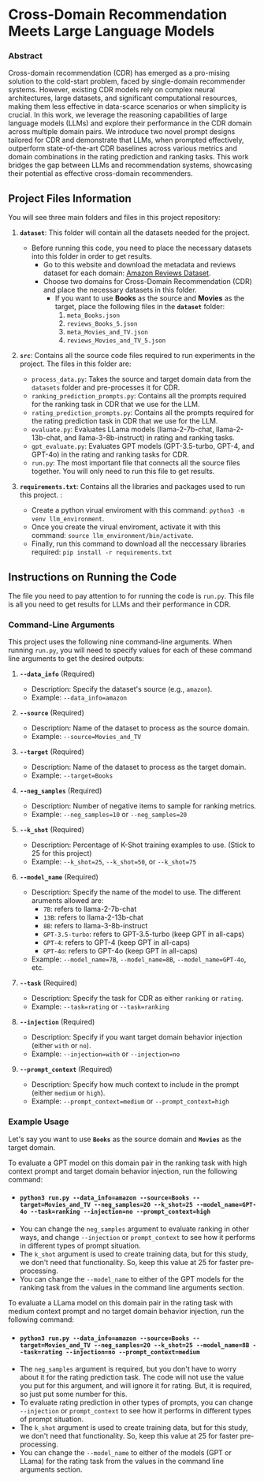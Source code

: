 # Cross-Domain Recommendation Meets Large Language Models

### Abstract

Cross-domain recommendation (CDR) has emerged as a pro\-mising solution to the cold-start problem, faced by single-domain recommender systems. However, existing CDR models rely on complex neural architectures, large datasets, and significant computational resources, making them less effective in data-scarce scenarios or when simplicity is crucial. In this work, we leverage the reasoning capabilities of large language models (LLMs) and explore their performance in the CDR domain across multiple domain pairs. We introduce two novel prompt designs tailored for CDR and demonstrate that LLMs, when prompted effectively, outperform state-of-the-art CDR baselines across various metrics and domain combinations in the rating prediction and ranking tasks. This work bridges the gap between LLMs and recommendation systems, showcasing their potential as effective cross-domain recommenders.

## Project Files Information

You will see three main folders and files in this project repository:

1. **`dataset`**: This folder will contain all the datasets needed for the project. 
   - Before running this code, you need to place the necessary datasets into this folder in order to get results.
     - Go to this website and download the metadata and reviews dataset for each domain: [Amazon Reviews Dataset](https://jmcauley.ucsd.edu/data/amazon/).
     - Choose two domains for Cross-Domain Recommendation (CDR) and place the necessary datasets in this folder. 
       - If you want to use **Books** as the source and **Movies** as the target, place the following files in the **`dataset`** folder:
         1. `meta_Books.json`
         2. `reviews_Books_5.json`
         3. `meta_Movies_and_TV.json`
         4. `reviews_Movies_and_TV_5.json`
    
  2. **`src`**: Contains all the source code files required to run experiments in the project. The files in this folder are:
     - `process_data.py`: Takes the source and target domain data from the `datasets` folder and pre-processes it for CDR.
     - `ranking_prediction_prompts.py`: Contains all the prompts required for the ranking task in CDR that we use for the LLM.
     - `rating_prediction_prompts.py`: Contains all the prompts required for the rating prediction task in CDR that we use for the LLM. 
     - `evaluate.py`: Evaluates LLama models (llama-2-7b-chat, llama-2-13b-chat, and llama-3-8b-instruct) in rating and ranking tasks.
     - `gpt_evaluate.py`: Evaluates GPT models (GPT-3.5-turbo, GPT-4, and GPT-4o) in the rating and ranking tasks for CDR. 
     - `run.py`: The most important file that connects all the source files together. You will only need to run this file to get results.

 3. **`requirements.txt`**: Contains all the libraries and packages used to run this project. :
     - Create a python virual enviroment with this command: `python3 -m venv llm_environment`.
     - Once you create the virual enviroment, activate it with this command: `source llm_environment/bin/activate`.
     - Finally, run this command to download all the neccessary libraries required: `pip install -r requirements.txt`

## Instructions on Running the Code

The file you need to pay attention to for running the code is `run.py`. This file is all you need to get results for LLMs and their performance in CDR.  

### Command-Line Arguments

This project uses the following nine command-line arguments. When running `run.py`, you will need to specify values for each of these command line arguments to get the desired outputs:

1. **`--data_info`** (Required)  
   - Description: Specify the dataset's source (e.g., `amazon`).  
   - Example: `--data_info=amazon`

2. **`--source`** (Required)  
   - Description: Name of the dataset to process as the source domain.  
   - Example: `--source=Movies_and_TV`

3. **`--target`** (Required)  
   - Description: Name of the dataset to process as the target domain.  
   - Example: `--target=Books`

4. **`--neg_samples`** (Required)  
   - Description: Number of negative items to sample for ranking metrics.  
   - Example: `--neg_samples=10` or `--neg_samples=20`

5. **`--k_shot`** (Required)  
   - Description: Percentage of K-Shot training examples to use. (Stick to 25 for this project) 
   - Example: `--k_shot=25`, `--k_shot=50`, or `--k_shot=75`

6. **`--model_name`** (Required)  
   - Description: Specify the name of the model to use. The different aruments allowed are:
      - `7B`: refers to llama-2-7b-chat
      - `13B`: refers to llama-2-13b-chat
      - `8B`: refers to llama-3-8b-instruct
      - `GPT-3.5-turbo`: refers to GPT-3.5-turbo (keep GPT in all-caps)
      - `GPT-4`: refers to GPT-4 (keep GPT in all-caps)
      - `GPT-4o`: refers to GPT-4o (keep GPT in all-caps)
   - Example: `--model_name=7B`, `--model_name=8B`, `--model_name=GPT-4o`, etc.

7. **`--task`** (Required)  
   - Description: Specify the task for CDR as either `ranking` or `rating`.  
   - Example: `--task=rating` or `--task=ranking`

8. **`--injection`** (Required)  
   - Description: Specify if you want target domain behavior injection (either `with` or `no`).  
   - Example: `--injection=with` or `--injection=no`

9. **`--prompt_context`** (Required)  
   - Description: Specify how much context to include in the prompt (either `medium` or `high`).  
   - Example: `--prompt_context=medium` or `--prompt_context=high`

### Example Usage

Let's say you want to use **`Books`** as the source domain and **`Movies`** as the target domain. 

To evaluate a GPT model on this domain pair in the ranking task with high context prompt and target domain behavior injection, run the following command:

- #### `python3 run.py --data_info=amazon --source=Books --target=Movies_and_TV --neg_samples=20 --k_shot=25 --model_name=GPT-4o --task=ranking --injection=no --prompt_context=high`
- You can change the `neg_samples` argument to evaluate ranking in other ways, and change `--injection` or `prompt_context` to see how it performs in different types of prompt situation.
- The `k_shot` argument is used to create training data, but for this study, we don't need that functionality. So, keep this value at 25 for faster pre-processing.
- You can change the `--model_name` to either of the GPT models for the ranking task from the values in the command line arguments section. 

To evaluate a LLama model on this domain pair in the rating task with medium context prompt and no target domain behavior injection, run the following command:

- #### `python3 run.py --data_info=amazon --source=Books --target=Movies_and_TV --neg_samples=20 --k_shot=25 --model_name=8B --task=rating --injection=no --prompt_context=medium`
- The `neg_samples` argument is required, but you don't have to worry about it for the rating prediction task. The code will not use the value you put for this argument, and will ignore it for rating. But, it is required, so just put some number for this.
- To evaluate rating prediction in other types of prompts, you can change `--injection` or `prompt_context` to see how it performs in different types of prompt situation.
- The `k_shot` argument is used to create training data, but for this study, we don't need that functionality. So, keep this value at 25 for faster pre-processing.
- You can change the `--model_name` to either of the models (GPT or LLama) for the rating task from the values in the command line arguments section. 





